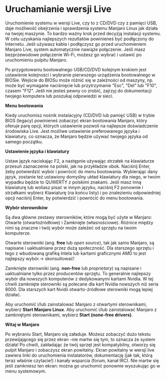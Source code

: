 # Uruchamianie wersji Live

Uruchomienie systemu w wersji Live, czy to z CD/DVD czy z pamięci USB, daje możliwość obejrzenia i sprawdzenia systemu Manjaro Linux jak działa na twojej maszynie. To bardzo ważny krok przed decyzją instalacji systemu.
W celu uzyskania najlepszych rezultatów powinieneś być podłączony do Internetu. Jeśli używasz kabla i podłączysz go przed uruchomieniem Manjaro Live, system automatycznie nawiąże połączenie. Jeśli masz bezprzewodowe połączenie Wi-Fi, możesz go wybrać i ustawić po uruchomieniu pulpitu Manjaro.

Po przygotowaniu bootowalnego USB/CD/DVD kolejnym krokiem jest ustawienie kolejności i wybranie pierwszego urządzenia bootowalnego w BIOSie. Wejście do BIOSu może różnić się w zależności od maszyny, np. może być wymagane naciśnięcie lub przytrzymanie "Esc", "Del" lub "F10", czasem "F12". Jeśli nie jesteś pewny co zrobić, zajrzyj do dokumentacji twojego komputera lub poszukaj odpowiedzi w sieci.

**Menu bootowania**

Kiedy uruchomisz nośnik instalacyjny (CD/DVD lub pamięć USB) w trybie BIOS (legacy) powinieneś zobaczyć ekran bootowania Manjaro, który oferuje parę opcji, których ustawienie pozwoli na najlepsze doświadczenie środowiska Live.
Jest możliwe ustawienie preferowanego języka i klawiatury, co oznacza, że Manjaro będzie używać twojego języka od samego początku.

**Ustawienie języka i klawiatury**

Ustaw język naciskając F2, a następnie używając strzałek na klawiaturze przesuń zaznaczenie na polski, jak na przykładzie obok. Naciśnij Enter, żeby potwierdzić wybór i powrócić do menu bootowania.
Wybierając dany język, zostanie też ustawiony domyślny układ klawiatury dla niego, w twoim wypadku będzie to QUWERTY z polskimi znakami. Jeśli masz inną klawiaturę lub woliasz pisać w innym języku, naciśnij F2 ponownie i strzałkami wybierz Klawiaturę (na końcu listy) i po znalezieniu odpowiedniej opcji naciśnij Enter, by potwierdzić i powrócić do menu bootowania.

**Wybór sterowników**

Są dwa główne zestawy sterowników, które mogą być użyte w Manjaro: Otwarte (otwartoźródłowe) i Zamknięte (własnościowe). Różnice między nimi są znaczne i twój wybór może zależeć od sprzętu na twoim komputerze.

Otwarte sterowniki (ang. **free** lub *open source*), tak jak samo Manjaro, są napisane i uaktualniane przez dużą społeczność. Dla starszego sprzętu i tego z wbudowaną grafiką Intela lub kartami graficznymi AMD to jest najlepszy wybór.-> skonsultować!

Zamknięte sterowniki (ang. **non-free** lub *proprietary*) są napisane i uaktualniane tylko przez producentów sprzętu. To generalnie najlepszy wybór dla nowszych komputerów z dedykowanymi kartami Nvidia. W tej chwili zamknięte sterowniki są polecane dla kart Nvidia nowszych niż seria 8000. Dla starszych kart Nvidii otwarto-źródłowe sterowniki mogą lepiej działać.

Aby uruchomić i/lub zainstalować Manjaro z otwartymi sterownikami, wybierz **Start Manjaro Linux**.
Aby uruchomić i/lub zainstalować Manjaro z zamkniętymi sterownikami, wybierz **Start (none-free drivers)**.

**Witaj w Manjaro**

Po wybraniu Start, Manjaro się załaduje. Możesz zobaczyć dużo tekstu przewijającego się przez ekran -nie martw się tym, to oznacza że system działa! Po chwili, zakładając że twój sprzęt jest kompatybilny, otworzy się pulpit Manjaro i zobaczysz ekran powitalny.
Ekran powitalny w wersji live zawiera linki do uruchomienia instalatorów, dokumentację (jak tak, którą teraz właśnie czytacie!) i kanały wsparcia (forum, kanał IRC). Nie martw się jeśli zamkniesz ten ekran: można go uruchomić ponownie wyszukując go w menu systemowym.
